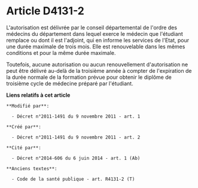 # Article D4131-2

L'autorisation est délivrée par le conseil départemental de l'ordre des médecins du département dans lequel exerce le médecin
que l'étudiant remplace ou dont il est l'adjoint, qui en informe les services de l'Etat, pour une durée maximale de trois
mois. Elle est renouvelable dans les mêmes conditions et pour la même durée maximale. 

Toutefois, aucune autorisation ou aucun renouvellement d'autorisation ne peut être délivré au-delà de la troisième année à
compter de l'expiration de la durée normale de la formation prévue pour obtenir le diplôme de troisième cycle de médecine
préparé par l'étudiant.

**Liens relatifs à cet article**

	**Modifié par**:

	  - Décret n°2011-1491 du 9 novembre 2011 - art. 1

	**Créé par**:

	  - Décret n°2011-1491 du 9 novembre 2011 - art. 2

	**Cité par**:

	  - Décret n°2014-606 du 6 juin 2014 - art. 1 (Ab)

	**Anciens textes**:

	  - Code de la santé publique - art. R4131-2 (T)
